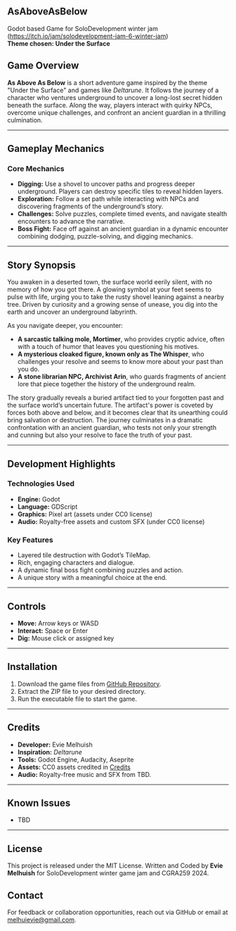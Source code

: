## AsAboveAsBelow
 Godot based Game for SoloDevelopment winter jam (https://itch.io/jam/solodevelopment-jam-6-winter-jam)  
**Theme chosen: Under the Surface**

## **Game Overview**
**As Above As Below** is a short adventure game inspired by the theme "Under the Surface" and games like *Deltarune*. It follows the journey of a character who ventures underground to uncover a long-lost secret hidden beneath the surface. Along the way, players interact with quirky NPCs, overcome unique challenges, and confront an ancient guardian in a thrilling culmination.

---

## **Gameplay Mechanics**

### **Core Mechanics**
- **Digging:** Use a shovel to uncover paths and progress deeper underground. Players can destroy specific tiles to reveal hidden layers.
- **Exploration:** Follow a set path while interacting with NPCs and discovering fragments of the underground’s story.
- **Challenges:** Solve puzzles, complete timed events, and navigate stealth encounters to advance the narrative.
- **Boss Fight:** Face off against an ancient guardian in a dynamic encounter combining dodging, puzzle-solving, and digging mechanics.

---

## **Story Synopsis**
You awaken in a deserted town, the surface world eerily silent, with no memory of how you got there. A glowing symbol at your feet seems to pulse with life, urging you to take the rusty shovel leaning against a nearby tree. Driven by curiosity and a growing sense of unease, you dig into the earth and uncover an underground labyrinth. 

As you navigate deeper, you encounter:

- **A sarcastic talking mole, Mortimer**, who provides cryptic advice, often with a touch of humor that leaves you questioning his motives.
- **A mysterious cloaked figure, known only as The Whisper**, who challenges your resolve and seems to know more about your past than you do.
- **A stone librarian NPC, Archivist Arin**, who guards fragments of ancient lore that piece together the history of the underground realm.

The story gradually reveals a buried artifact tied to your forgotten past and the surface world’s uncertain future. The artifact's power is coveted by forces both above and below, and it becomes clear that its unearthing could bring salvation or destruction. The journey culminates in a dramatic confrontation with an ancient guardian, who tests not only your strength and cunning but also your resolve to face the truth of your past.

---

## **Development Highlights**

### **Technologies Used**
- **Engine:** Godot
- **Language:** GDScript
- **Graphics:** Pixel art (assets under CC0 license)
- **Audio:** Royalty-free assets and custom SFX (under CC0 license)

### **Key Features**
- Layered tile destruction with Godot’s TileMap.
- Rich, engaging characters and dialogue.
- A dynamic final boss fight combining puzzles and action.
- A unique story with a meaningful choice at the end.

---

## **Controls**
- **Move:** Arrow keys or WASD
- **Interact:** Space or Enter
- **Dig:** Mouse click or assigned key

---

## **Installation**
1. Download the game files from [GitHub Repository](#).
2. Extract the ZIP file to your desired directory.
3. Run the executable file to start the game.

---

## **Credits**
- **Developer:** Evie Melhuish
- **Inspiration:** *Deltarune*
- **Tools:** Godot Engine, Audacity, Aseprite
- **Assets:** CC0 assets credited in [Credits](./credits.md)
- **Audio:** Royalty-free music and SFX from TBD.  

---

## **Known Issues**
- TBD  

---
## **License**  
<p>This project is released under the MIT License. Written and Coded by <b>Evie Melhuish</b> for SoloDevelopment winter game jam and CGRA259 2024.</p>

## **Contact**
For feedback or collaboration opportunities, reach out via GitHub or email at [melhuievie@gmail.com](mailto:melhuievie@gmail.com).

